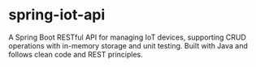 # spring-iot-api
A Spring Boot RESTful API for managing IoT devices, supporting CRUD operations with in-memory storage and unit testing. Built with Java and follows clean code and REST principles.
